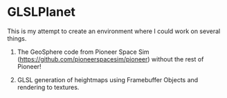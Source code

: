 GLSLPlanet
==========

This is my attempt to create an environment where I could work on several things.

1. The GeoSphere code from Pioneer Space Sim (https://github.com/pioneerspacesim/pioneer) without the rest of Pioneer!

2. GLSL generation of heightmaps using Framebuffer Objects and rendering to textures.